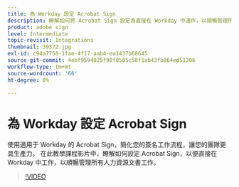 ```yaml
---
title: 為 Workday 設定 Acrobat Sign
description: 瞭解如何將 Acrobat Sign 設定為直接在 Workday 中運作，以順暢管理所有人力資源文書工作
product: adobe sign
level: Intermediate
topic-revisit: Integrations
thumbnail: 39372.jpg
exl-id: c94a7756-1fae-4f17-aab4-ea1437b68645
source-git-commit: 4ebf9594025f98f0505c58f1ab43fb864ed51206
workflow-type: tm+mt
source-wordcount: '66'
ht-degree: 0%

---
```


# 為 Workday 設定 Acrobat Sign

使用適用于 Workday 的 Acrobat Sign，簡化您的簽名工作流程，讓您的團隊更具生產力。 在此教學課程影片中，瞭解如何設定 Acrobat Sign，以便直接在 Workday 中工作，以順暢管理所有人力資源文書工作。

>[!VIDEO](https://video.tv.adobe.com/v/39372?quality=12&learn=on&hidetitle=true)
